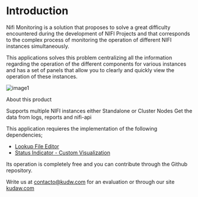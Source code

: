 # Introduction

Nifi Monitoring is a solution that proposes to solve a great difficulty encountered
during the development of NIFI Projects and that corresponds to the complex process of monitoring the operation of different NIFI instances simultaneously.

This applications solves this problem centralizing all the information regarding the operation of the different components for various instances and has a set of panels that allow you to clearly and quickly view the operation of these instances.

![image1](/assets/images/splunk/nifi_home.png)

About this product

Supports multiple NIFI instances either Standalone or Cluster Nodes
Get the data from logs, reports and nifi-api

This application requieres the implementation of the following dependencies;

- [Lookup File Editor](https://splunkbase.splunk.com/app/1724/)
- [Status Indicator - Custom Visualization](https://splunkbase.splunk.com/app/3119/)

Its operation is completely free and you can contribute through the Github repository.

Write us at contacto@kudw.com for an evaluation or through our site [kudaw.com](https://www.kudaw.com/en/contact)